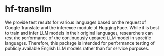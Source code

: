 # hf-transllm
We provide test results for various languages based on the request of Google Translate and the inference module of Hugging Face. While it is best to train and infer LLM models in their original languages, researchers can test the performance of the continuously updated LLM model in specific languages. Therefore, this package is intended for performance testing of publicly available English LLM models rather than for service purposes.

